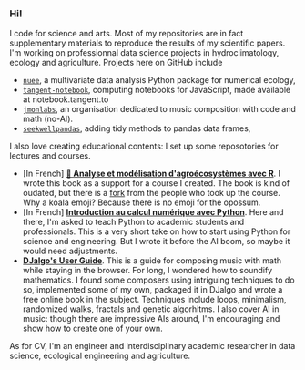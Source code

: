 ### Hi!

I code for science and arts. Most of my repositories are in fact supplementary materials to reproduce the results of my scientific papers. I'm working on professionnal data science projects in hydroclimatology, ecology and agriculture. Projects here on GitHub include 

- [`nuee`](https://github.com/essicolo/nuee), a multivariate data analysis Python package for numerical ecology,
- [`tangent-notebook`](https://github.com/tangent-studio/tangent-notebook), computing notebooks for JavaScript, made available at notebook.tangent.to
- [`jmonlabs`](https://github.com/jmonlabs), an organisation dedicated to music composition with code and math (no-AI).
- [`seekwellpandas`](https://github.com/essicolo/seekwellpandas), adding tidy methods to pandas data frames,

I also love creating educational contents: I set up some reposotories for lectures and courses.

- [In French] [**🐨 Analyse et modélisation d'agroécosystèmes avec R**](https://github.com/essicolo/ecologie-mathematique-R). I wrote this book as a support for a course I created. The book is kind of oudated, but there is a [fork](https://github.com/chavalli/ecologie-mathematique-R) from the people who took up the course. Why a koala emoji? Because there is no emoji for the opossum.
- [In French] [**Introduction au calcul numérique avec Python**](https://github.com/essicolo/introduction-au-calcul-numerique-avec-python). Here and there, I'm asked to teach Python to academic students and professionals. This is a very short take on how to start using Python for science and engineering. But I wrote it before the AI boom, so maybe it would need adjustments.
- [**DJalgo's User Guide**](https://djalgo-ef307e.gitlab.io/source/user-guide.html). This is a guide for composing music with math while staying in the browser. For long, I wondered how to soundify mathematics. I found some composers using intriguing techniques to do so, implemented some of my own, packaged it in DJalgo and wrote a free online book in the subject. Techniques include loops, minimalism, randomized walks, fractals and genetic algorhitms. I also cover AI in music: though there are impressive AIs around, I'm encouraging and show how to create one of your own.

As for CV, I'm an engineer and interdisciplinary academic researcher in data science, ecological engineering and agriculture.
